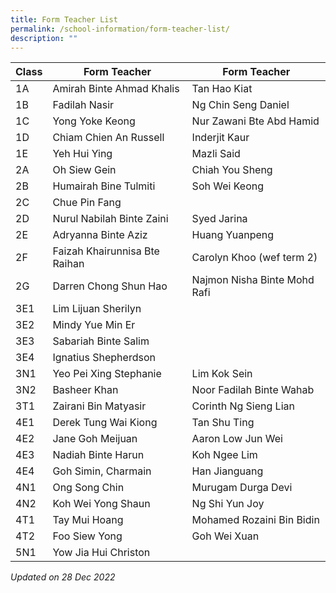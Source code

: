 ```yaml
---
title: Form Teacher List
permalink: /school-information/form-teacher-list/
description: ""
---
```

| Class | Form Teacher | Form Teacher |
|---|---|---|
| 1A | Amirah Binte Ahmad Khalis | Tan Hao Kiat |
| 1B | Fadilah Nasir | Ng Chin Seng Daniel |
| 1C | Yong Yoke Keong | Nur Zawani Bte Abd Hamid |
| 1D | Chiam Chien An Russell | Inderjit Kaur |
| 1E | Yeh Hui Ying | Mazli Said |
| 2A | Oh Siew Gein | Chiah You Sheng |
| 2B | Humairah Bine Tulmiti | Soh Wei Keong |
| 2C | Chue Pin Fang |  |
| 2D | Nurul Nabilah Binte Zaini | Syed Jarina |
| 2E | Adryanna Binte Aziz | Huang Yuanpeng |
| 2F | Faizah Khairunnisa Bte Raihan | Carolyn Khoo (wef term 2) |
| 2G | Darren Chong Shun Hao  | Najmon Nisha Binte Mohd Rafi |
| 3E1 | Lim Lijuan Sherilyn |  |
| 3E2 | Mindy Yue Min Er |  |
| 3E3 | Sabariah Binte Salim |  |
| 3E4 | Ignatius Shepherdson |  |
| 3N1 | Yeo Pei Xing Stephanie | Lim Kok Sein |
| 3N2 | Basheer Khan | Noor Fadilah Binte Wahab |
| 3T1 | Zairani Bin Matyasir | Corinth Ng Sieng Lian |
| 4E1 | Derek Tung Wai Kiong | Tan Shu Ting |
| 4E2 | Jane Goh Meijuan | Aaron Low Jun Wei |
| 4E3 | Nadiah Binte Harun | Koh Ngee Lim |
| 4E4 | Goh Simin, Charmain | Han Jianguang |
| 4N1 | Ong Song Chin | Murugam Durga Devi |
| 4N2 | Koh Wei Yong Shaun | Ng Shi Yun Joy |
| 4T1 | Tay Mui Hoang | Mohamed Rozaini Bin Bidin |
| 4T2 | Foo Siew Yong | Goh Wei Xuan |
| 5N1 | Yow Jia Hui Christon |  |

_Updated on 28 Dec 2022_